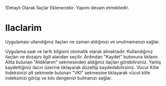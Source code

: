 !Detaylı Olarak İlaçlar Eklenecekir. Yapımı devam etmektedir.

# Ilaclarim 
Uygulaması ullandığınız ilaçları ne zaman aldığınızı ve unutmamanızı sağlar.

Uygulama saat ve tarih bilgisini otomatik olarak almaktadır. Kullandığınız ilaçları ve dozajını ilgili alandan seçilir. 
Ardından "Kaydet" butonuna tıklanır. Altta bulunan "Aldıklarım" sekmesinden aldığınız ilaçları görebilirsiniz.
Yanlış kaydettiğiniz ilacın üzerine tıklayarak düzeltip kaydedebilirsiniz. 
Vücut Kitle Indeksinizi alt sekmede bulunan "VKI" sekmesine tıklayarak vücut kitle indeksinizi görüp ve kilo dengenizi
bulmanızı sağlar.
